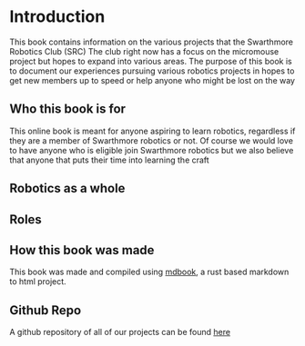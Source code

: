 # Introduction

This book contains information on the various projects that the Swarthmore Robotics Club (SRC)
The club right now has a focus on the micromouse project but hopes to expand into various areas. 
The purpose of this book is to document our experiences pursuing various robotics projects in hopes to get new members up to speed or help anyone who might be lost on the way

## Who this book is for
This online book is meant for anyone aspiring to learn robotics, regardless if they are a member of Swarthmore robotics or not. Of course we would love to have anyone who is eligible join Swarthmore robotics but we also believe that anyone that puts their time into learning the craft

## Robotics as a whole


## Roles 


## How this book was made

This book was made and compiled using [mdbook](https://github.com/rust-lang/mdBook), a rust based markdown to html project. 

## Github Repo

A github repository of all of our projects can be found [here](https://github.com/Swarthmore-Robotics-Club?type=source)
